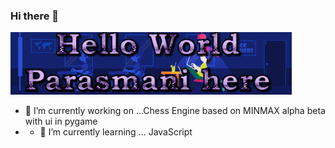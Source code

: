 ### Hi there 👋
![](https://github.com/Parasmanithakur/Parasmanithakur/blob/main/bio.gif)
- 🔭 I’m currently working on ...Chess Engine based on MINMAX alpha beta with ui in pygame
- - 🌱 I’m currently learning ... JavaScript
<!--
**Parasmanithakur/Parasmanithakur** is a ✨ _special_ ✨ repository because its `README.md` (this file) appears on your GitHub profile.


Here are some ideas to get you started:

- 🔭 I’m currently working on ...
- 🌱 I’m currently learning ...
- 👯 I’m looking to collaborate on ...
- 🤔 I’m looking for help with ...
- 💬 Ask me about ...
- 📫 How to reach me: ...
- 😄 Pronouns: ...
- ⚡ Fun fact: ...
-->
